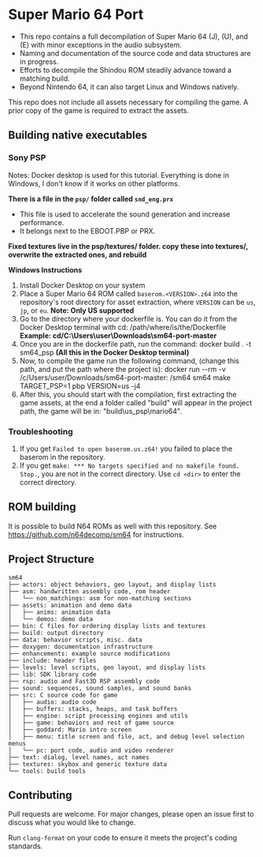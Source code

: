 # Super Mario 64 Port

- This repo contains a full decompilation of Super Mario 64 (J), (U), and (E) with minor exceptions in the audio subsystem.
- Naming and documentation of the source code and data structures are in progress.
- Efforts to decompile the Shindou ROM steadily advance toward a matching build.
- Beyond Nintendo 64, it can also target Linux and Windows natively.

This repo does not include all assets necessary for compiling the game.
A prior copy of the game is required to extract the assets.

## Building native executables

### Sony PSP
Notes: Docker desktop is used for this tutorial. Everything is done in Windows, I don't know if it works on other platforms.

**There is a file in the ``psp/`` folder called ``snd_eng.prx``**
- This file is used to accelerate the sound generation and increase performance. 
- It belongs next to the EBOOT.PBP or PRX.

**Fixed textures live in the psp/textures/ folder. copy these into textures/, overwrite the extracted ones, and rebuild**

**Windows Instructions**
1. Install Docker Desktop on your system
2. Place a Super Mario 64 ROM called `baserom.<VERSION>.z64` into the repository's root directory for asset extraction, where `VERSION` can be `us`, `jp`, or `eu`. **Note: Only US supported**
3. Go to the directory where your dockerfile is. You can do it from the Docker Desktop terminal with cd: /path/where/is/the/Dockerfile
**Example: cd/C:\Users\user\Downloads\sm64-port-master**
4. Once you are in the dockerfile path, run the command: docker build . -t sm64_psp 
**(All this in the Docker Desktop terminal)**
5. Now, to compile the game run the following command, (change this path, and put the path where the project is): docker run --rm -v /c/Users/user/Downloads/sm64-port-master: /sm64 sm64 make TARGET_PSP=1 pbp VERSION=us -j4
6. After this, you should start with the compilation, first extracting the game assets, at the end a folder called "build" will appear in the project path, the game will be in: "build\us_psp\mario64".

### Troubleshooting

1. If you get `Failed to open baserom.us.z64!` you failed to place the baserom in the repository.
2. If you get `make: *** No targets specified and no makefile found. Stop.`, you are not in the correct directory. Use `cd <dir>` to enter the correct directory.

## ROM building

It is possible to build N64 ROMs as well with this repository. See https://github.com/n64decomp/sm64 for instructions.

## Project Structure

```
sm64
├── actors: object behaviors, geo layout, and display lists
├── asm: handwritten assembly code, rom header
│   └── non_matchings: asm for non-matching sections
├── assets: animation and demo data
│   ├── anims: animation data
│   └── demos: demo data
├── bin: C files for ordering display lists and textures
├── build: output directory
├── data: behavior scripts, misc. data
├── doxygen: documentation infrastructure
├── enhancements: example source modifications
├── include: header files
├── levels: level scripts, geo layout, and display lists
├── lib: SDK library code
├── rsp: audio and Fast3D RSP assembly code
├── sound: sequences, sound samples, and sound banks
├── src: C source code for game
│   ├── audio: audio code
│   ├── buffers: stacks, heaps, and task buffers
│   ├── engine: script processing engines and utils
│   ├── game: behaviors and rest of game source
│   ├── goddard: Mario intro screen
│   ├── menu: title screen and file, act, and debug level selection menus
│   └── pc: port code, audio and video renderer
├── text: dialog, level names, act names
├── textures: skybox and generic texture data
└── tools: build tools
```

## Contributing

Pull requests are welcome. For major changes, please open an issue first to
discuss what you would like to change.

Run `clang-format` on your code to ensure it meets the project's coding standards.
